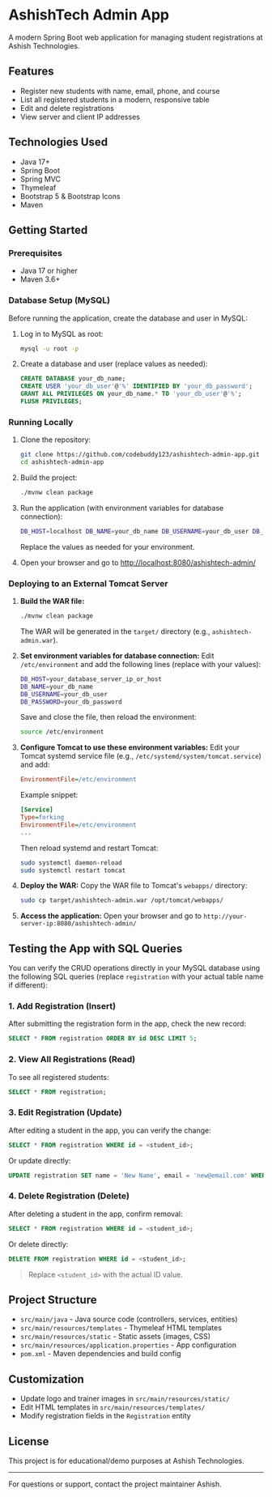 # AshishTech Admin App

A modern Spring Boot web application for managing student registrations at Ashish Technologies.

## Features
- Register new students with name, email, phone, and course
- List all registered students in a modern, responsive table
- Edit and delete registrations
- View server and client IP addresses

## Technologies Used
- Java 17+
- Spring Boot
- Spring MVC
- Thymeleaf
- Bootstrap 5 & Bootstrap Icons
- Maven

## Getting Started

### Prerequisites
- Java 17 or higher
- Maven 3.6+

### Database Setup (MySQL)

Before running the application, create the database and user in MySQL:

1. Log in to MySQL as root:
   ```sh
   mysql -u root -p
   ```
2. Create a database and user (replace values as needed):
   ```sql
   CREATE DATABASE your_db_name;
   CREATE USER 'your_db_user'@'%' IDENTIFIED BY 'your_db_password';
   GRANT ALL PRIVILEGES ON your_db_name.* TO 'your_db_user'@'%';
   FLUSH PRIVILEGES;
   ```

### Running Locally
1. Clone the repository:
   ```sh
   git clone https://github.com/codebuddy123/ashishtech-admin-app.git
   cd ashishtech-admin-app
   ```
2. Build the project:
   ```sh
   ./mvnw clean package
   ```

3. Run the application (with environment variables for database connection):
   ```sh
   DB_HOST=localhost DB_NAME=your_db_name DB_USERNAME=your_db_user DB_PASSWORD=your_db_password ./mvnw spring-boot:run
   ```
   Replace the values as needed for your environment.

4. Open your browser and go to [http://localhost:8080/ashishtech-admin/](http://localhost:8080/ashishtech-admin/)


### Deploying to an External Tomcat Server

1. **Build the WAR file:**
   ```sh
   ./mvnw clean package
   ```
   The WAR will be generated in the `target/` directory (e.g., `ashishtech-admin.war`).

2. **Set environment variables for database connection:**
   Edit `/etc/environment` and add the following lines (replace with your values):
   ```sh
   DB_HOST=your_database_server_ip_or_host
   DB_NAME=your_db_name
   DB_USERNAME=your_db_user
   DB_PASSWORD=your_db_password
   ```
   Save and close the file, then reload the environment:
   ```sh
   source /etc/environment
   ```

3. **Configure Tomcat to use these environment variables:**
   Edit your Tomcat systemd service file (e.g., `/etc/systemd/system/tomcat.service`) and add:
   ```ini
   EnvironmentFile=/etc/environment
   ```
   Example snippet:
   ```ini
   [Service]
   Type=forking
   EnvironmentFile=/etc/environment
   ...
   ```
   Then reload systemd and restart Tomcat:
   ```sh
   sudo systemctl daemon-reload
   sudo systemctl restart tomcat
   ```

4. **Deploy the WAR:**
   Copy the WAR file to Tomcat's `webapps/` directory:
   ```sh
   sudo cp target/ashishtech-admin.war /opt/tomcat/webapps/
   ```

5. **Access the application:**
   Open your browser and go to `http://your-server-ip:8080/ashishtech-admin/`

## Testing the App with SQL Queries

You can verify the CRUD operations directly in your MySQL database using the following SQL queries (replace `registration` with your actual table name if different):

### 1. Add Registration (Insert)
After submitting the registration form in the app, check the new record:
```sql
SELECT * FROM registration ORDER BY id DESC LIMIT 5;
```

### 2. View All Registrations (Read)
To see all registered students:
```sql
SELECT * FROM registration;
```

### 3. Edit Registration (Update)
After editing a student in the app, you can verify the change:
```sql
SELECT * FROM registration WHERE id = <student_id>;
```
Or update directly:
```sql
UPDATE registration SET name = 'New Name', email = 'new@email.com' WHERE id = <student_id>;
```

### 4. Delete Registration (Delete)
After deleting a student in the app, confirm removal:
```sql
SELECT * FROM registration WHERE id = <student_id>;
```
Or delete directly:
```sql
DELETE FROM registration WHERE id = <student_id>;
```

> Replace `<student_id>` with the actual ID value.

## Project Structure
- `src/main/java` - Java source code (controllers, services, entities)
- `src/main/resources/templates` - Thymeleaf HTML templates
- `src/main/resources/static` - Static assets (images, CSS)
- `src/main/resources/application.properties` - App configuration
- `pom.xml` - Maven dependencies and build config

## Customization
- Update logo and trainer images in `src/main/resources/static/`
- Edit HTML templates in `src/main/resources/templates/`
- Modify registration fields in the `Registration` entity

## License
This project is for educational/demo purposes at Ashish Technologies.

---

For questions or support, contact the project maintainer Ashish.
